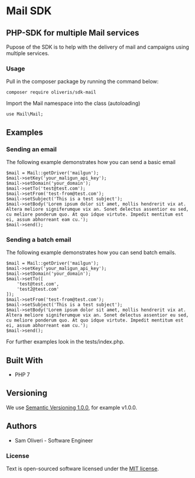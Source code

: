 # Mail SDK
## PHP-SDK for multiple Mail services

<p>Pupose of the SDK is to help with the delivery of mail and campaigns using multiple services.</p>

### Usage
<p>Pull in the composer package by running the command below:</p>

```
composer require oliveris/sdk-mail
```

<p>Import the Mail namespace into the class (autoloading)</p>

```
use Mail\Mail;
```

## Examples

### Sending an email
<p>The following example demonstrates how you can send a basic email</p>

```
$mail = Mail::getDriver('mailgun');
$mail->setKey('your_maligun_api_key');
$mail->setDomain('your_domain');
$mail->setTo('test@test.com');
$mail->setFrom('test-from@test.com');
$mail->setSubject('This is a test subject');
$mail->setBody('Lorem ipsum dolor sit amet, mollis hendrerit vix at. Altera meliore signiferumque vix an. Sonet delectus assentior eu sed, cu meliore ponderum quo. At quo idque virtute. Impedit mentitum est ei, assum abhorreant eam cu.');
$mail->send();
```

### Sending a batch email
<p>The following example demonstrates how you can send batch emails.</p>

```
$mail = Mail::getDriver('mailgun');
$mail->setKey('your_maligun_api_key');
$mail->setDomain('your_domain');
$mail->setTo([
    'test@test.com',
    'test2@test.com'
]);
$mail->setFrom('test-from@test.com');
$mail->setSubject('This is a test subject');
$mail->setBody('Lorem ipsum dolor sit amet, mollis hendrerit vix at. Altera meliore signiferumque vix an. Sonet delectus assentior eu sed, cu meliore ponderum quo. At quo idque virtute. Impedit mentitum est ei, assum abhorreant eam cu.');
$mail->send();
```

<p>For further examples look in the tests/index.php.</p>

## Built With
<ul>
    <li>PHP 7</li>
</ul>

## Versioning
<p>We use <a href="https://semver.org/spec/v1.0.0.html">Semantic Versioning 1.0.0</a>, for example v1.0.0.</p>

## Authors
<ul>
    <li>Sam Oliveri - Software Engineer</li>
</ul>

### License

Text is open-sourced software licensed under the [MIT license](https://opensource.org/licenses/MIT).